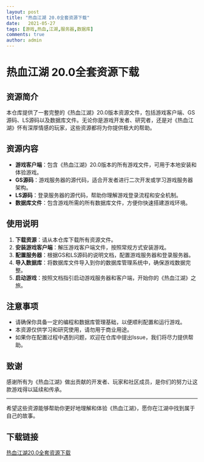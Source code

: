 ```yaml
---
layout: post
title: "热血江湖 20.0全套资源下载"
date:   2021-05-27
tags: [游戏,热血,江湖,服务器,数据库]
comments: true
author: admin
---
```

# 热血江湖 20.0全套资源下载

## 资源简介

本仓库提供了一套完整的《热血江湖》20.0版本资源文件，包括游戏客户端、GS源码、LS源码以及数据库文件。无论你是游戏开发者、研究者，还是对《热血江湖》怀有深厚情感的玩家，这些资源都将为你提供极大的帮助。

## 资源内容

- **游戏客户端**：包含《热血江湖》20.0版本的所有游戏文件，可用于本地安装和体验游戏。
- **GS源码**：游戏服务器的源代码，适合开发者进行二次开发或学习游戏服务器架构。
- **LS源码**：登录服务器的源代码，帮助你理解游戏登录流程和安全机制。
- **数据库文件**：包含游戏所需的所有数据库文件，方便你快速搭建游戏环境。

## 使用说明

1. **下载资源**：请从本仓库下载所有资源文件。
2. **安装游戏客户端**：解压游戏客户端文件，按照常规方式安装游戏。
3. **配置服务器**：根据GS和LS源码的说明文档，配置游戏服务器和登录服务器。
4. **导入数据库**：将数据库文件导入到你的数据库管理系统中，确保游戏数据完整。
5. **启动游戏**：按照文档指引启动游戏服务器和客户端，开始你的《热血江湖》之旅。

## 注意事项

- 请确保你具备一定的编程和数据库管理基础，以便顺利配置和运行游戏。
- 本资源仅供学习和研究使用，请勿用于商业用途。
- 如果你在配置过程中遇到问题，欢迎在仓库中提出Issue，我们将尽力提供帮助。

## 致谢

感谢所有为《热血江湖》做出贡献的开发者、玩家和社区成员，是你们的努力让这款游戏得以延续和传承。

---

希望这些资源能够帮助你更好地理解和体验《热血江湖》，愿你在江湖中找到属于自己的故事。

## 下载链接

[热血江湖20.0全套资源下载](https://pan.quark.cn/s/b397854d2f58)
